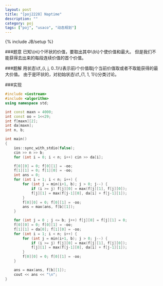 ```yaml
---
layout: post
title: "[poj2228] Naptime"
description: ""
category: poj
tags: ["poj", "usaco", "动态规划"]
---
```

{% include JB/setup %}

###题意
已知\\(n\\)个环状的价值，要取出其中\\(b\\)个使价值和最大。
但是我们不能获得去出来的每段连续价值的首个价值。

###题解
用状态\\(f_{i, j, 0..1}\\)表示前i个价值取j个当前价值取或者不取能获得的最大价值。
由于是环状的，对初始状态\\(f_{1, 1, 1}\\)分类讨论。

###实现
```cpp
#include <iostream>
#include <algorithm>
using namespace std;

int const maxn = 4000;
int const oo = 1<<29;
int f[maxn][2];
int da[maxn];
int n, b;

int main()
{
	ios::sync_with_stdio(false);
	cin >> n >> b;
	for (int i = 0; i < n; i++) cin >> da[i];

	f[0][0] = 0; f[0][1] = -oo;
	f[1][1] = 0; f[1][0] = -oo;
	int ans = 0;
	for (int i = 1; i < n; i++) {
		for (int j = min(i+1, b); j > 0; j--) {
			if (i >= j) f[j][0] = max(f[j][1], f[j][0]);
			f[j][1] = max(f[j-1][0], da[i] + f[j-1][1]);
		}
		f[0][0] = 0; f[0][1] = -oo;
		ans = max(ans, f[b][1]);
	}

	for (int j = 0 ; j <= b; j++) f[j][0] = f[j][1] = 0;
	f[0][0] = 0; f[0][1] = -oo;
	f[1][1] = da[0]; f[1][0] = -oo;
	for (int i = 1; i < n; i++) {
		for (int j = min(i+1, b); j > 0; j--) {
			if (i >= j) f[j][0] = max(f[j][1], f[j][0]);
			f[j][1] = max(f[j-1][0], da[i] + f[j-1][1]);
		}
		f[0][0] = 0; f[0][1] = -oo;
	}

	ans = max(ans, f[b][1]);
	cout << ans << "\n";
}
```
